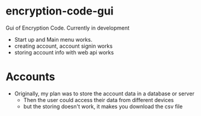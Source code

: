 # encryption-code-gui
Gui of Encryption Code. Currently in development

- Start up and Main menu works.
- creating account, account signin works
- storing account info with web api works

# Accounts
- Originally, my plan was to store the account data in a database or server
  - Then the user could access their data from different devices
  - but the storing doesn't work, it makes you download the csv file

